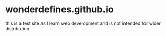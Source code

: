 # wonderdefines.github.io

this is a test site as I learn web development and is not intended for wider distribution
